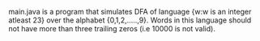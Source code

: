 main.java is a program that simulates DFA of language {w:w is an integer atleast 23} over the alphabet {0,1,2,.....,9}.
Words in this language should not have more than three trailing zeros (i.e 10000 is not valid).

 
